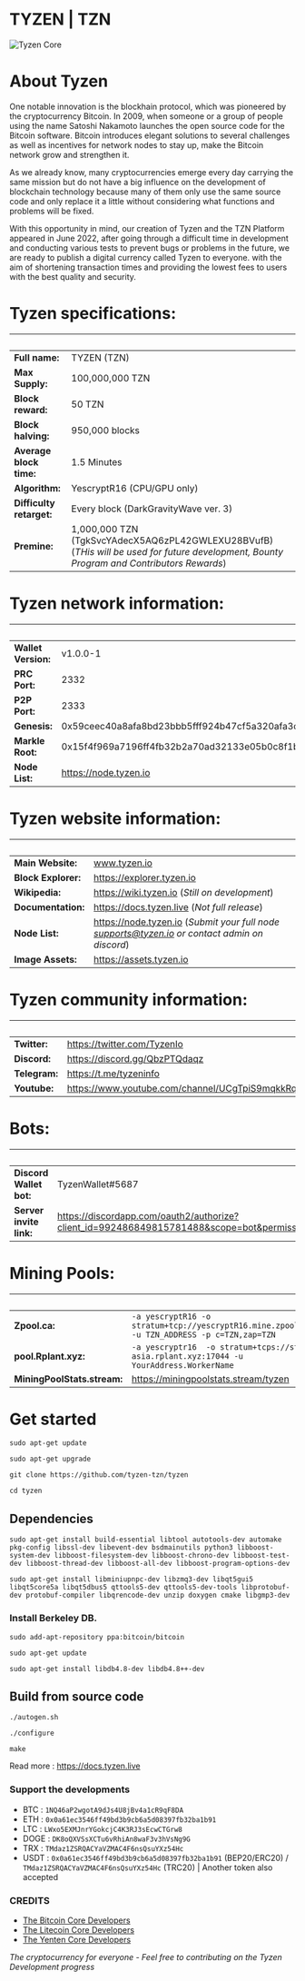 # TYZEN | TZN
![Tyzen Core](http://assets.tyzen.io/image/Tyzen-core.png)
# About Tyzen
One notable innovation is the blockhain protocol, which was pioneered by the cryptocurrency Bitcoin. In 2009, when someone or a group of people using the name Satoshi Nakamoto launches the open source code for the Bitcoin software. Bitcoin introduces elegant solutions to several challenges as well as incentives for network nodes to stay up, make the Bitcoin network grow and strengthen it.

As we already know, many cryptocurrencies emerge every day carrying the same mission but do not have a big influence on the development of blockchain technology because many of them only use the same source code and only replace it a little without considering what functions and problems will be fixed.

With this opportunity in mind, our creation of Tyzen and the TZN Platform appeared in June 2022, after going through a difficult time in development and conducting various tests to prevent bugs or problems in the future, we are ready to publish a digital currency called Tyzen to everyone. with the aim of shortening transaction times and providing the lowest fees to users with the best quality and security.


# Tyzen specifications:
&nbsp; | &nbsp;
------ | ------
**Full name:** | TYZEN (TZN)
**Max Supply:** | 100,000,000 TZN
**Block reward:** | 50 TZN
**Block halving:** | 950,000 blocks
**Average block time:** | 1.5 Minutes
**Algorithm:** | YescryptR16 (CPU/GPU only)
**Difficulty retarget:** | Every block (DarkGravityWave ver. 3)
**Premine:** | 1,000,000 TZN (TgkSvcYAdecX5AQ6zPL42GWLEXU28BVufB) (*THis will be used for future development, Bounty Program and Contributors Rewards*)

# Tyzen network information:
&nbsp; | &nbsp;
------ | ------
**Wallet Version:** | v1.0.0-1
**PRC Port:** | 2332
**P2P Port:** | 2333
**Genesis:** | 0x59ceec40a8afa8bd23bbb5fff924b47cf5a320afa3c2de6f78cab06fdfe83427
**Markle Root:** | 0x15f4f969a7196ff4fb32b2a70ad32133e05b0c8f1b5ef20847e58b030da47bca
**Node List:** | https://node.tyzen.io

# Tyzen website information:
&nbsp; | &nbsp;
------ | ------
**Main Website:** | www.tyzen.io
**Block Explorer:** | https://explorer.tyzen.io
**Wikipedia:** | https://wiki.tyzen.io (*Still on development*)
**Documentation:** | https://docs.tyzen.live (*Not full release*)
**Node List:** | https://node.tyzen.io (*Submit your full node supports@tyzen.io or contact admin on discord*)
**Image Assets:** | https://assets.tyzen.io

# Tyzen community information:
&nbsp; | &nbsp;
------ | ------
**Twitter:** | https://twitter.com/TyzenIo
**Discord:** | https://discord.gg/QbzPTQdaqz
**Telegram:** | https://t.me/tyzeninfo
**Youtube:** | https://www.youtube.com/channel/UCgTpiS9mqkkRqrT_iBnQ17w

# Bots:
&nbsp; | &nbsp;
------ | ------
**Discord Wallet bot:** | TyzenWallet#5687
**Server invite link:** | https://discordapp.com/oauth2/authorize?client_id=992486849815781488&scope=bot&permissions=68672

# Mining Pools:
&nbsp; | &nbsp;
------ | ------
**Zpool.ca:** | ```-a yescryptR16 -o stratum+tcp://yescryptR16.mine.zpool.ca:6333 -u TZN_ADDRESS -p c=TZN,zap=TZN```
**pool.Rplant.xyz:** | ```-a yescryptr16  -o stratum+tcps://stratum-asia.rplant.xyz:17044 -u YourAddress.WorkerName```
**MiningPoolStats.stream:** | https://miningpoolstats.stream/tyzen

# Get started
```sudo apt-get update```

```sudo apt-get upgrade```

```git clone https://github.com/tyzen-tzn/tyzen```

```cd tyzen```

## Dependencies
```sudo apt-get install build-essential libtool autotools-dev automake pkg-config libssl-dev libevent-dev bsdmainutils python3 libboost-system-dev libboost-filesystem-dev libboost-chrono-dev libboost-test-dev libboost-thread-dev libboost-all-dev libboost-program-options-dev```

```sudo apt-get install libminiupnpc-dev libzmq3-dev libqt5gui5 libqt5core5a libqt5dbus5 qttools5-dev qttools5-dev-tools libprotobuf-dev protobuf-compiler libqrencode-dev unzip doxygen cmake libgmp3-dev```

### Install Berkeley DB.
```sudo add-apt-repository ppa:bitcoin/bitcoin```

```sudo apt-get update```

```sudo apt-get install libdb4.8-dev libdb4.8++-dev```

## Build from source code
```./autogen.sh```

```./configure```

```make```

Read more : https://docs.tyzen.live

### Support the developments
- BTC : ```1NQ46aP2wgotA9dJs4U8jBv4a1cR9qF8DA```
- ETH : ```0x0a61ec3546ff49bd3b9cb6a5d08397fb32ba1b91```
- LTC : ```LWxo5EXMJnrYGokcjC4K3RJ3sEcwCTGrw8```
- DOGE : ```DK8oQXVSsXCTu6vRhiAn8waF3v3hVsNg9G```
- TRX : ```TMdaz1ZSRQACYaVZMAC4F6nsQsuYXz54Hc```
- USDT : ```0x0a61ec3546ff49bd3b9cb6a5d08397fb32ba1b91``` (BEP20/ERC20) / ```TMdaz1ZSRQACYaVZMAC4F6nsQsuYXz54Hc``` (TRC20) | Another token also accepted

### CREDITS
- [The Bitcoin Core Developers](https://github.com/bitcoin/bitcoin)
- [The Litecoin Core Developers](https://github.com/litecoin-project/litecoin)
- [The Yenten Core Developers](https://github.com/yentencoin/yenten)


*The cryptocurrency for everyone - Feel free to contributing on the Tyzen Development progress*
